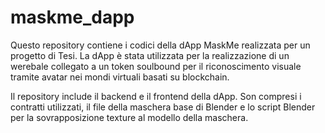 # maskme_dapp
Questo repository contiene i codici della dApp MaskMe realizzata per un progetto di Tesi. La dApp è stata utilizzata per la realizzazione di un werebale collegato a un token soulbound per il riconoscimento visuale tramite avatar nei mondi virtuali basati su blockchain.

Il repository include il backend e il frontend della dApp. Son compresi i contratti utilizzati, il file della maschera base di Blender e lo script Blender per la sovrapposizione texture al modello della maschera.
